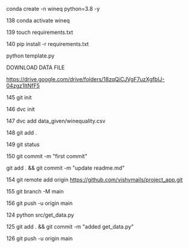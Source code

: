 
conda create -n wineq python=3.8 -y

  138  conda activate wineq

  139  touch requirements.txt

  140  pip install -r requirements.txt


python template.py


DOWNLOAD DATA FILE 

https://drive.google.com/drive/folders/18zqQiCJVgF7uzXgfbIJ-04zgz1ItNfF5



 145  git init

  146  dvc init
 
  147  dvc add data_given/winequality.csv
 
 
  148  git add .
 
  149  git status
 
  150  git commit -m "first commit"

git add . && git commit -m "update readme.md"


154  git remote add origin https://github.com/vishymails/project_app.git
 
  155  git branch -M main
 
  156  git push -u origin main



 124  python src/get_data.py 
  
  125  git add . && git commit -m "added get_data.py"
  
  126  git push -u origin main


